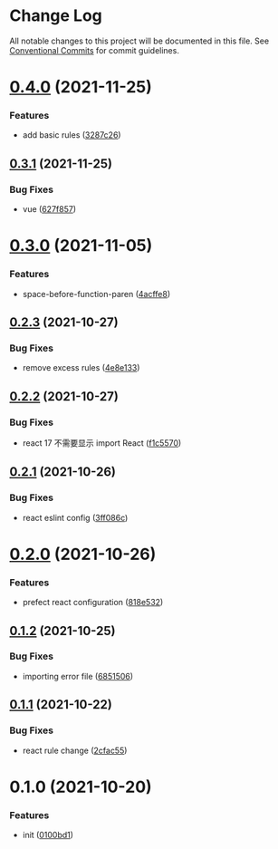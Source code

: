 # Change Log

All notable changes to this project will be documented in this file.
See [Conventional Commits](https://conventionalcommits.org) for commit guidelines.

# [0.4.0](https://github.com/yuzhang9804/eslint-config/compare/v0.3.1...v0.4.0) (2021-11-25)


### Features

* add basic rules ([3287c26](https://github.com/yuzhang9804/eslint-config/commit/3287c2637237443a622c86739938664cbaa88cd6))





## [0.3.1](https://github.com/yuzhang9804/eslint-config/compare/v0.3.0...v0.3.1) (2021-11-25)


### Bug Fixes

* vue ([627f857](https://github.com/yuzhang9804/eslint-config/commit/627f8577798e7883ea5476a797cfd0f4fb050f44))





# [0.3.0](https://github.com/yuzhang9804/eslint-config/compare/v0.2.3...v0.3.0) (2021-11-05)


### Features

* space-before-function-paren ([4acffe8](https://github.com/yuzhang9804/eslint-config/commit/4acffe8799acc9a7b156d9d57a5646c0fc490590))





## [0.2.3](https://github.com/yuzhang9804/eslint-config/compare/v0.2.2...v0.2.3) (2021-10-27)


### Bug Fixes

* remove excess rules ([4e8e133](https://github.com/yuzhang9804/eslint-config/commit/4e8e133db3f1f597a43774c611e0ebd53a564c97))





## [0.2.2](https://github.com/yuzhang9804/eslint-config/compare/v0.2.1...v0.2.2) (2021-10-27)


### Bug Fixes

* react 17 不需要显示 import React ([f1c5570](https://github.com/yuzhang9804/eslint-config/commit/f1c5570fc84c83489cece2518b03ac1b62992c02))





## [0.2.1](https://github.com/yuzhang9804/eslint-config/compare/v0.2.0...v0.2.1) (2021-10-26)


### Bug Fixes

* react eslint config ([3ff086c](https://github.com/yuzhang9804/eslint-config/commit/3ff086cc30148920cf6b55e5742cd52f58f18b08))





# [0.2.0](https://github.com/yuzhang9804/eslint-config/compare/v0.1.2...v0.2.0) (2021-10-26)


### Features

* prefect react configuration ([818e532](https://github.com/yuzhang9804/eslint-config/commit/818e532408a2f30b01ec81751a04cdbfa066a496))





## [0.1.2](https://github.com/yuzhang9804/eslint-config/compare/v0.1.1...v0.1.2) (2021-10-25)


### Bug Fixes

* importing error file ([6851506](https://github.com/yuzhang9804/eslint-config/commit/68515064c0a99f532b7b7ed1a49d78f77d02cdde))





## [0.1.1](https://github.com/yuzhang9804/eslint-config/compare/v0.1.0...v0.1.1) (2021-10-22)


### Bug Fixes

* react rule change ([2cfac55](https://github.com/yuzhang9804/eslint-config/commit/2cfac55c0def5d6e5cb3727af4b57dc10ed05a07))





# 0.1.0 (2021-10-20)


### Features

* init ([0100bd1](https://github.com/yuzhang9804/eslint-config/commit/0100bd12d58392ff95bb2f4b668cefd46600b6c4))
